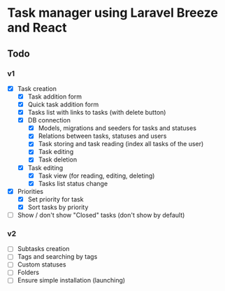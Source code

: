# Task manager using Laravel Breeze and React

## Todo

### v1
- [x] Task creation
  - [x] Task addition form
  - [x] Quick task addition form
  - [x] Tasks list with links to tasks (with delete button)
  - [x] DB connection 
    - [x] Models, migrations and seeders for tasks and statuses
    - [x] Relations between tasks, statuses and users
    - [x] Task storing and task reading (index all tasks of the user)
    - [x] Task editing
    - [x] Task deletion
  - [x] Task editing
    - [x] Task view (for reading, editing, deleting)
    - [x] Tasks list status change
- [x] Priorities
  - [x] Set priority for task
  - [x] Sort tasks by priority
- [ ] Show / don't show "Closed" tasks (don't show by default)

### v2
- [ ] Subtasks creation 
- [ ] Tags and searching by tags
- [ ] Custom statuses
- [ ] Folders
- [ ] Ensure simple installation (launching)
